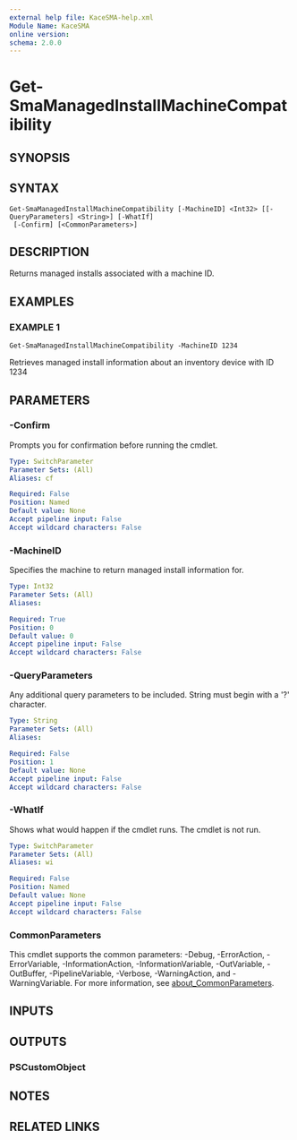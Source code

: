 ```yaml
---
external help file: KaceSMA-help.xml
Module Name: KaceSMA
online version:
schema: 2.0.0
---
```


# Get-SmaManagedInstallMachineCompatibility

## SYNOPSIS

## SYNTAX

```
Get-SmaManagedInstallMachineCompatibility [-MachineID] <Int32> [[-QueryParameters] <String>] [-WhatIf]
 [-Confirm] [<CommonParameters>]
```

## DESCRIPTION
Returns managed installs associated with a machine ID.

## EXAMPLES

### EXAMPLE 1
```
Get-SmaManagedInstallMachineCompatibility -MachineID 1234
```

Retrieves managed install information about an inventory device with ID 1234

## PARAMETERS

### -Confirm
Prompts you for confirmation before running the cmdlet.

```yaml
Type: SwitchParameter
Parameter Sets: (All)
Aliases: cf

Required: False
Position: Named
Default value: None
Accept pipeline input: False
Accept wildcard characters: False
```

### -MachineID
Specifies the machine to return managed install information for.

```yaml
Type: Int32
Parameter Sets: (All)
Aliases:

Required: True
Position: 0
Default value: 0
Accept pipeline input: False
Accept wildcard characters: False
```

### -QueryParameters
Any additional query parameters to be included.
String must begin with a '?' character.

```yaml
Type: String
Parameter Sets: (All)
Aliases:

Required: False
Position: 1
Default value: None
Accept pipeline input: False
Accept wildcard characters: False
```

### -WhatIf
Shows what would happen if the cmdlet runs.
The cmdlet is not run.

```yaml
Type: SwitchParameter
Parameter Sets: (All)
Aliases: wi

Required: False
Position: Named
Default value: None
Accept pipeline input: False
Accept wildcard characters: False
```

### CommonParameters
This cmdlet supports the common parameters: -Debug, -ErrorAction, -ErrorVariable, -InformationAction, -InformationVariable, -OutVariable, -OutBuffer, -PipelineVariable, -Verbose, -WarningAction, and -WarningVariable. For more information, see [about_CommonParameters](http://go.microsoft.com/fwlink/?LinkID=113216).

## INPUTS

## OUTPUTS

### PSCustomObject
## NOTES

## RELATED LINKS
